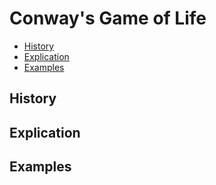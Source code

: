 # Conway's Game of Life

- [History](#history)
- [Explication](#explication)
- [Examples](#examples)

## History

## Explication 

## Examples
